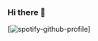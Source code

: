### Hi there 👋

<!--
**hoangit893/hoangit893** is a ✨ _special_ ✨ repository because its `README.md` (this file) appears on your GitHub profile.

Here are some ideas to get you started:

- 🔭 I’m currently working on ...
- 🌱 I’m currently learning ...
- 👯 I’m looking to collaborate on ...
- 🤔 I’m looking for help with ...
- 💬 Ask me about ...
- 📫 How to reach me: ...
- 😄 Pronouns: ...
- ⚡ Fun fact: ...
-->

[![spotify-github-profile](https://spotify-github-profile.vercel.app/api/view?uid=31bbdb7njjf6kuiffoaunphmx3za&cover_image=true&theme=default&show_offline=false&background_color=121212&interchange=false&bar_color=53b14f&bar_color_cover=false)]
